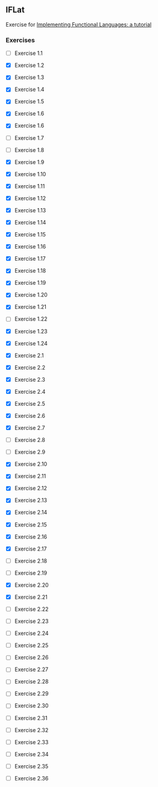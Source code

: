 ## IFLat

Exercise for [Implementing Functional Languages: a tutorial](http://research.microsoft.com/en-us/um/people/simonpj/Papers/pj-lester-book/)

### Exercises

- [ ] Exercise 1.1
- [X] Exercise 1.2
- [X] Exercise 1.3
- [X] Exercise 1.4
- [X] Exercise 1.5
- [X] Exercise 1.6
- [X] Exercise 1.6
- [ ] Exercise 1.7
- [ ] Exercise 1.8
- [X] Exercise 1.9
- [X] Exercise 1.10
- [X] Exercise 1.11
- [X] Exercise 1.12
- [X] Exercise 1.13
- [X] Exercise 1.14
- [X] Exercise 1.15
- [X] Exercise 1.16
- [X] Exercise 1.17
- [X] Exercise 1.18
- [X] Exercise 1.19
- [X] Exercise 1.20
- [X] Exercise 1.21
- [ ] Exercise 1.22
- [X] Exercise 1.23
- [X] Exercise 1.24

- [X] Exercise 2.1
- [X] Exercise 2.2
- [X] Exercise 2.3
- [X] Exercise 2.4
- [X] Exercise 2.5
- [X] Exercise 2.6
- [X] Exercise 2.7
- [ ] Exercise 2.8
- [ ] Exercise 2.9
- [X] Exercise 2.10
- [X] Exercise 2.11
- [X] Exercise 2.12
- [X] Exercise 2.13
- [X] Exercise 2.14
- [X] Exercise 2.15
- [X] Exercise 2.16
- [X] Exercise 2.17
- [ ] Exercise 2.18
- [ ] Exercise 2.19
- [X] Exercise 2.20
- [X] Exercise 2.21
- [ ] Exercise 2.22
- [ ] Exercise 2.23
- [ ] Exercise 2.24
- [ ] Exercise 2.25
- [ ] Exercise 2.26
- [ ] Exercise 2.27
- [ ] Exercise 2.28
- [ ] Exercise 2.29
- [ ] Exercise 2.30
- [ ] Exercise 2.31
- [ ] Exercise 2.32
- [ ] Exercise 2.33
- [ ] Exercise 2.34
- [ ] Exercise 2.35
- [ ] Exercise 2.36
